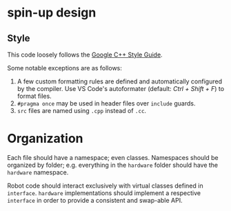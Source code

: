 # spin-up design

## Style
This code loosely follows the [Google C++ Style Guide](https://google.github.io/styleguide/cppguide.html).

Some notable exceptions are as follows:
1. A few custom formatting rules are defined and automatically configured by the compiler. Use VS Code's autoformater (default: *Ctrl + Shift + F*) to format files.
2. `#pragma once` may be used in header files over `include` guards.
3. `src` files are named using `.cpp` instead of `.cc`.

# Organization
Each file should have a namespace; even classes. Namespaces should be organized by folder; e.g. everything in the `hardware` folder should have the `hardware` namespace.

Robot code should interact exclusively with virtual classes defined in `interface`. `hardware` implementations should implement a respective `interface` in order to provide a consistent and swap-able API.